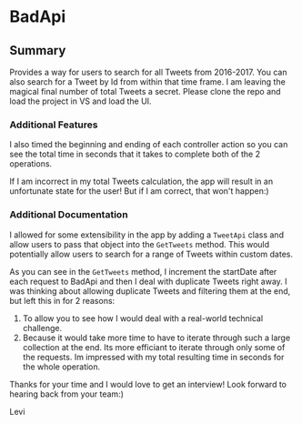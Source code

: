 # BadApi

## Summary

Provides a way for users to search for all Tweets from 2016-2017. You can also search for a Tweet by Id from within that time frame.
I am leaving the magical final number of total Tweets a secret. Please clone the repo and load the project in VS and load the UI.

### Additional Features

I also timed the beginning and ending of each controller action so you can see the total time in seconds that it takes to complete 
both of the 2 operations. 

If I am incorrect in my total Tweets calculation, the app will result in an unfortunate state for the user! But if I am correct, that 
won't happen:) 

### Additional Documentation

I allowed for some extensibility in the app by adding a `TweetApi` class and allow users to pass that object into the `GetTweets` method. 
This would potentially allow users to search for a range of Tweets within custom dates. 

As you can see in the `GetTweets` method, I increment the startDate after each request to BadApi and then I deal with duplicate Tweets right away. 
I was thinking about allowing duplicate Tweets and filtering them at the end, but left this in for 2 reasons: 
1. To allow you to see how I would deal with a real-world technical challenge. 
2. Because it would take more time to have to iterate through such a large collection at the end. Its more efficiant to iterate through only some of the requests. Im impressed with my total resulting time in seconds for the whole operation. 

Thanks for your time and I would love to get an interview! Look forward to hearing back from your team:) 

Levi
